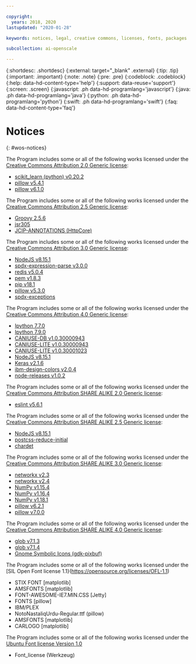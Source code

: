 ```yaml
---

copyright:
  years: 2018, 2020
lastupdated: "2020-01-28"

keywords: notices, legal, creative commons, licenses, fonts, packages

subcollection: ai-openscale

---
```


{:shortdesc: .shortdesc}
{:external: target="_blank" .external}
{:tip: .tip}
{:important: .important}
{:note: .note}
{:pre: .pre}
{:codeblock: .codeblock}
{:help: data-hd-content-type='help'}
{:support: data-reuse='support'}
{:screen: .screen}
{:javascript: .ph data-hd-programlang='javascript'}
{:java: .ph data-hd-programlang='java'}
{:python: .ph data-hd-programlang='python'}
{:swift: .ph data-hd-programlang='swift'}
{:faq: data-hd-content-type='faq'}

# Notices
{: #wos-notices}



The Program includes some or all of the following works licensed under the [Creative Commons Attribution 2.0 Generic license](https://creativecommons.org/licenses/by/2.0/legalcode):

- [scikit_learn (python) v0.20.2](https://pypi.io/packages/source/s/scikit_learn/scikit_learn-0.20.2.tar.gz)
- [pillow v5.4.1](https://pypi.io/packages/source/p/pillow/pillow-5.4.1.tar.gz)
- [pillow v6.1.0](https://pypi.io/packages/source/p/pillow/pillow-6.1.0.tar.gz)
		
The Program includes some or all of the following works licensed under the [Creative Commons Attribution 2.5 Generic license](https://creativecommons.org/licenses/by/2.5/legalcode):

- [Groovy 2.5.6](https://github.com/apache/groovy)
- [jsr305](http://central.maven.org/maven2/com/google/code/findbugs/jsr305)
- [JCIP-ANNOTATIONS (HttpCore)](http://search.maven.org/remotecontent?filepath=org/apache/httpcomponents/httpcore/)
		
The Program includes some or all of the following works licensed under the [Creative Commons Attribution 3.0 Generic license](https://creativecommons.org/licenses/by/3.0/legalcode):

- [NodeJS v8.15.1](https://github.com/nodejs/node/tree/v8.15.1)
- [spdx-expression-parse v3.0.0](http://registry.npmjs.org/spdx-expression-parse/-/spdx-expression-parse-3.0.0.tgz)
- [redis v5.0.4](https://github.com/antirez/redis/tree/5.0.4)
- [pem v1.8.3](https://github.com/Dexus/pem/archive/v1.8.3.zip)
- [pip v18.1](https://pypi.io/packages/source/p/pip/pip-18.1.tar.gz)
- [pillow v5.3.0](https://pypi.org/project/Pillow/5.3.0/)
- [spdx-exceptions](https://www.npmjs.com/package/spdx-exceptions)
		
The Program includes some or all of the following works licensed under the [Creative Commons Attribution 4.0 Generic license](https://creativecommons.org/licenses/by/4.0/legalcode):

- [Ipython 7.7.0](https://files.pythonhosted.org/packages/6c/dd/dd19a446528a6b10b1e322303916a28b73820e76f1c93c2580f05557210d/ipython-7.7.0.tar.gz)
- [Ipython 7.9.0](https://pypi.io/packages/source/i/ipython/ipython-7.9.0.tar.gz)
- [CANIUSE-DB v1.0.30000943](http://registry.npmjs.org/caniuse-db/-/caniuse-db-1.0.30000943.tgz)
- [CANIUSE-LITE v1.0.30000943](http://registry.npmjs.org/caniuse-lite/-/caniuse-lite-1.0.30000943.tgz)
- [CANIUSE-LITE v1.0.30001023](http://registry.npmjs.org/caniuse-lite/-/caniuse-lite-1.0.30001023.tgz)
- [NodeJS v8.15.1](https://github.com/nodejs/node/tree/v8.15.1)
- [Keras v2.1.6](https://pypi.org/project/Keras/2.1.6)
- [ibm-design-colors v2.0.4](http://registry.npmjs.org/ibm-design-colors/-/ibm-design-colors-2.0.4.tgz)
- [node-releases v1.0.2](http://registry.npmjs.org/node-releases/-/node-releases-1.0.2.tgz)
		
The Program includes some or all of the following works licensed under the [Creative Commons Attribution SHARE ALIKE 2.0 Generic license](https://creativecommons.org/licenses/by-sa/2.0/legalcode):

- [eslint v5.6.1](http://registry.npmjs.org/eslint/-/eslint-5.6.1.tgz)

The Program includes some or all of the following works licensed under the [Creative Commons Attribution SHARE ALIKE 2.5 Generic license](https://creativecommons.org/licenses/by-sa/2.5/legalcode):

- [NodeJS v8.15.1](https://github.com/nodejs/node/tree/v8.15.1)
- [postcss-reduce-initial](https://www.npmjs.com/package/postcss-reduce-initial)
- [chardet](https://github.com/chardet/chardet)
		
The Program includes some or all of the following works licensed under the [Creative Commons Attribution SHARE ALIKE 3.0 Generic license](https://creativecommons.org/licenses/by-sa/3.0/legalcode):

- [networkx v2.3](https://files.pythonhosted.org/packages/85/08/f20aef11d4c343b557e5de6b9548761811eb16e438cee3d32b1c66c8566b/networkx-2.3.zip)
- [networkx v2.4](https://pypi.io/packages/source/n/networkx/networkx-2.4.tar.gz)
- [NumPy v1.15.4](https://pypi.io/packages/source/n/numpy/numpy-1.15.4.tar.gz)
- [NumPy v1.16.4](https://pypi.io/packages/source/n/numpy/numpy-1.16.4.tar.gz)
- [NumPy v1.18.1](https://pypi.io/packages/source/n/numpy/numpy-1.18.1.tar.gz)
- [pillow v6.2.1](https://files.pythonhosted.org/packages/5b/bb/cdc8086db1f15d0664dd22a62c69613cdc00f1dd430b5b19df1bea83f2a3/Pillow-6.2.1.tar.gz)
- [pillow v7.0.0](https://pypi.io/packages/source/p/pillow/pillow-7.0.0.tar.gz)
		
The Program includes some or all of the following works licensed under the [Creative Commons Attribution SHARE ALIKE 4.0 Generic license](https://creativecommons.org/licenses/by-sa/4.0/legalcode):

- [glob v7.1.3](http://registry.npmjs.org/glob/-/glob-7.1.3.tgz)
- [glob v7.1.4](http://registry.npmjs.org/glob/-/glob-7.1.4.tgz)
- [Gnome Symbolic Icons (gdk-pixbuf)](https://github.com/tschoonj/GTK-for-Windows-Runtime-Environment-Installer)
		
		
The Program includes some or all of the following works licensed under the [SIL Open Font license 1.1}(https://opensource.org/licenses/OFL-1.1)

- STIX FONT [matplotlib]
- AMSFONTS [matplotlib]
- FONT-AWESOME-IE7.MIN.CSS [Jetty]
- FONTS [pillow]
- IBM/PLEX
- NotoNastaliqUrdu-Regular.ttf (pillow)
- AMSFONTS [matplotlib]
- CARLOGO [matplotlib]


The Program includes some or all of the following works licensed under the [Ubuntu Font license Version 1.0](https://ubuntu.com/legal/font-licence)

- Font_license (Werkzeug)

